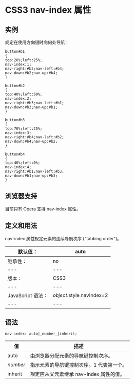 # CSS3 nav-index 属性



## 实例

规定在使用方向键时向何处导航：

```
button#b1
{
top:20%;left:25%;
nav-index:1;
nav-right:#b2;nav-left:#b4;
nav-down:#b2;nav-up:#b4;
}

button#b2
{
top:40%;left:50%;
nav-index:2;
nav-right:#b3;nav-left:#b1;
nav-down:#b3;nav-up:#b1;
}

button#b3
{
top:70%;left:25%;
nav-index:3;
nav-right:#b4;nav-left:#b2;
nav-down:#b4;nav-up:#b2;
}

button#b4
{
top:40%;left:0%;
nav-index:4;
nav-right:#b1;nav-left:#b3;
nav-down:#b1;nav-up:#b3;
}

```

## 浏览器支持

目前只有 Opera 支持 nav-index 属性。

## 定义和用法

nav-index 属性规定元素的连续导航次序 ("tabbing order")。

| 默认值： | auto |
| --- | --- |
| 继承性： | no |
| --- | --- |
| 版本： | CSS3 |
| --- | --- |
| JavaScript 语法： | _object_.style.navIndex=2 |
| --- | --- |

## 语法

```
nav-index: auto|_number_|inherit;
```

| 值 | 描述 |
| --- | --- |
| auto | 由浏览器分配元素的导航键控制次序。 |
| _number_ | 指示元素的导航键控制次序。1 代表第一个。 |
| inherit | 规定应从父元素继承 nav-index 属性的值。 |



